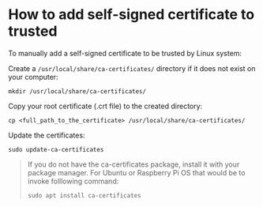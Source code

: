 # How to add self-signed certificate to trusted

To manually add a self-signed certificate to be trusted by Linux system:

Create a `/usr/local/share/ca-certificates/` directory if it does not exist on your computer:

```shell
mkdir /usr/local/share/ca-certificates/
```

Copy your root certificate (.crt file) to the created directory:

```shell
cp <full_path_to_the_certificate> /usr/local/share/ca-certificates/
```

Update the certificates:

```shell
sudo update-ca-certificates
```

> If you do not have the ca-certificates package, install it with your package manager. For Ubuntu or Raspberry Pi OS that would be to invoke folllowing command:
>
> ```shell
> sudo apt install ca-certificates
> ```
